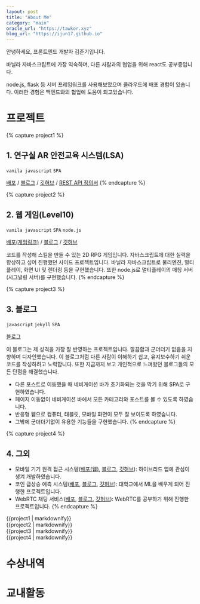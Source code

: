```yaml
---
layout: post
title: "About Me"
category: "main"
oracle_url: "https://tawkor.xyz"
blog_url: "https://ijun17.github.io"
---
```


안녕하세요, 프론트엔드 개발자 김준기입니다.

바닐라 자바스크립트에 가장 익숙하며, 다른 사람과의 협업을 위해 react도 공부중입니다.

node.js, flask 등 서버 프레임워크를 사용해보았으며 클라우드에 배포 경험이 있습니다. 이러한 경험은 백엔드와의 협업에 도움이 되고있습니다.

# 프로젝트

{% capture project1 %}
## 1. 연구실 AR 안전교육 시스템(LSA)

`vanila javascript` `SPA`

[배포]({{page.oracle_url}}/LSA) / [블로그]({{page.blog_url}}/post/devlog/project/capstone/capstone-4-1.html) / [깃허브](https://github.com/ijun17/LSA-web) / [REST API 정의서](https://cyber-mitten-d95.notion.site/LSA-REST-API-df2116c15a564d15acd39837cec2684e)
{% endcapture %}

{% capture project2 %}
## 2. 웹 게임(Level10)

`vanila javascript` `SPA` `node.js`

[배포(게임링크)](https://ijun17.github.io/Level10/) / [블로그]({{page.blog_url}}/post/devlog/side-project/level10(web%20game)/level10.html) / [깃허브](https://github.com/ijun17/Level10)

코드를 작성해 스킬을 만들 수 있는 2D RPG 게임입니다. 자바스크립트에 대한 실력을 향상하고 싶어 진행했던 사이드 프로젝트입니다. 바닐라 자바스크립트로 물리엔진, 멀티 플레이, 화면 UI 및 렌더링 등을 구현했습니다. 또한 node.js로 멀티플레이의 매칭 서버(시그널링 서버)를 구현했습니다.
{% endcapture %}


{% capture project3 %}
## 3. 블로그

`javascript` `jekyll` `SPA`

[블로그]({{page.blog_url}}/post/devlog/side-project/my%20blog/myblog.html)

이 블로그는 제 성격을 가장 잘 반영하는 프로젝트입니다. 깔끔함과 군더더기 없음을 지향하며 디자인했습니다. 이 블로그처럼 다른 사람이 이해하기 쉽고, 유지보수하기 쉬운 코드를 작성하려고 노력합니다. 또한 지금까지 보고 개인적으로 느껴왔던 블로그들의 모든 단점을 해결했습니다. 

* 다른 포스트로 이동했을 때 네비게이션 바가 초기화되는 것을 막기 위해 SPA로 구현하였습니다. 
* 페이지 이동없이 네비게이션 바에서 모든 카테고리와 포스트를 볼 수 있도록 하였습니다. 
* 반응형 웹으로 컴퓨터, 태블릿, 모바일 화면이 모두 잘 보이도록 하였습니다. 
* 그밖에 군더더기없이 유용한 기능들을 구현했습니다.
{% endcapture %}


{% capture project4 %}
## 4. 그외

* 모바일 기기 원격 접근 시스템([배포(웹)]({{page.oracle_url}}/connect), [블로그]({{page.blog_url}}/post/devlog/side-project/mobile%20connect/mobile-connect.html), [깃허브](https://github.com/ijun17/mobile-connect)): 하이브리드 앱에 관심이 생겨 개발하였습니다.
* 코인 급상승 예측 시스템([배포]({{page.oracle_url}}/coins), [블로그]({{page.blog_url}}/post/devlog/side-project/aiot%20coin/aiot-coin.html), [깃허브](https://github.com/ijun17/surge-coin-predictor)): 대학교에서 ML을 배우게 되어 진행한 프로젝트입니다. 
* WebRTC 채팅 서비스([배포]({{page.blog_url}}/WebRTC-chat), [블로그]({{page.blog_url}}/post/devlog/side-project/webrtc%20chat/webrtc-chat.html), [깃허브](https://github.com/ijun17/WebRTC-chat)): WebRTC를 공부하기 위해 진행한 프로젝트입니다.
{% endcapture %}

<div class="box">{{project1 | markdownify}}</div>
<div class="box">{{project2 | markdownify}}</div>
<div class="box">{{project3 | markdownify}}</div>
<div class="box">{{project4 | markdownify}}</div>

# 수상내역
# 교내활동